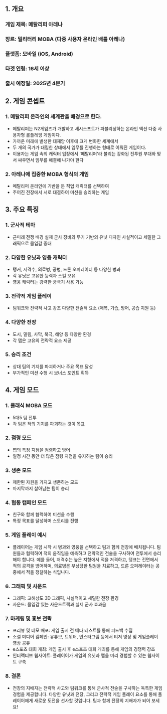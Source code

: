 ## 1. 개요
### 게임 제목: 메탈리퍼 아레나 
### 장르: 밀리터리 MOBA (다중 사용자 온라인 배틀 아레나)
### 플랫폼: 모바일 (iOS, Android)
### 타겟 연령: 16세 이상
### 출시 예정일: 2025년 4분기

## 2. 게임 콘셉트
### 1. 메탈리퍼 온라인의 세계관을 배경으로 한다. 
- 메탈리퍼는 N2게임즈가 개발하고 세시소프트가 퍼블리싱하는 온라인 액션 다중 사용자형 롤플레잉 게임이다.
- 가까운 미래에 발생한 대재앙 이후에 크게 변화한 세계에서
- 두 개의 국가가 대립한 상태에서 임무를 진행하는 형태로 이뤄진 게임이다.
- 이용자는 게임 속의 캐릭터 입장에서 '메탈리퍼'라 불리는 강화된 전투원 부대와 맞서 싸우면서 임무를 해결해 나가야 한다

### 2. 아레나에 집중한 MOBA 형식의 게임
- 메탈리퍼 온라인에 기반을 둔 직업 캐릭터를 선택하여
- 주어진 전장에서 서로 대결하여 미션을 승리하는 게임
 
## 3. 주요 특징
### 1. 군사적 테마
- 근미래 전쟁 배경
실제 군사 장비와 무기 기반의 유닛 디자인
사실적이고 세밀한 그래픽으로 몰입감 증대

### 2. 다양한 유닛과 영웅 캐릭터
- 탱커, 저격수, 의료병, 공병, 드론 오퍼레이터 등 다양한 병과
- 각 유닛은 고유한 능력과 스킬 보유
- 영웅 캐릭터는 강력한 궁극기 사용 가능

### 3. 전략적 게임 플레이
- 팀워크와 전략적 사고 강조
다양한 전술적 요소 (매복, 기습, 방어, 공습 지원 등)

### 4. 다양한 전장
- 도시, 밀림, 사막, 북극, 해양 등 다양한 환경
- 각 맵은 고유의 전략적 요소 제공

### 5. 승리 조건
- 상대 팀의 기지를 파괴하거나 주요 목표 달성
- 부가적인 미션 수행 시 보너스 포인트 획득

## 4. 게임 모드
### 1. 클래식 MOBA 모드
- 5대5 팀 전투
- 각 팀은 적의 기지를 파괴하는 것이 목표

### 2. 점령 모드
- 맵의 특정 지점을 점령하고 방어
- 일정 시간 동안 더 많은 점령 지점을 유지하는 팀이 승리

### 3. 생존 모드
- 제한된 자원을 가지고 생존하는 모드
- 마지막까지 살아남는 팀이 승리

### 4. 협동 캠페인 모드
- 친구와 함께 협력하여 미션을 수행
- 특정 목표를 달성하며 스토리를 진행

### 5. 게임 플레이 예시
- 플레이어는 게임 시작 시 병과와 영웅을 선택하고 팀과 함께 전장에 배치됩니다. 팀원들과 협력하여 적의 움직임을 예측하고 전략적인 전술을 구사하여 전투에서 승리해야 합니다. 예를 들어, 저격수는 높은 지형에서 적을 저격하고, 탱크는 전면에서 적의 공격을 방어하며, 의료병은 부상당한 팀원을 치료하고, 드론 오퍼레이터는 공중에서 적을 정찰하는 식입니다.

### 6. 그래픽 및 사운드
- 그래픽: 고해상도 3D 그래픽, 사실적이고 세밀한 전장 환경
- 사운드: 몰입감 있는 사운드트랙과 실제 군사 효과음

### 7. 마케팅 및 홍보 전략
- 프리뷰 및 데모 배포: 게임 출시 전 베타 테스트를 통해 피드백 수집
- 소셜 미디어 캠페인: 유튜브, 트위터, 인스타그램 등에서 티저 영상 및 게임플레이 영상 공유
- e스포츠 대회 개최: 게임 출시 후 e스포츠 대회 개최를 통해 게임의 경쟁력 강조
- 인터랙티브 웹사이트: 플레이어가 게임의 유닛과 맵을 미리 경험할 수 있는 웹사이트 구축

### 8. 결론
- 전장의 지배자는 전략적 사고와 팀워크를 통해 군사적 전술을 구사하는 독특한 게임 경험을 제공합니다. 다양한 유닛과 전장, 그리고 전략적 게임 플레이 요소를 통해 플레이어에게 새로운 도전을 선사할 것입니다. 팀과 함께 전장의 지배자가 되어 보세요!






